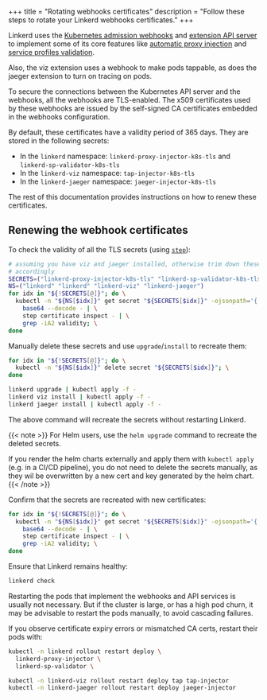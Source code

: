 +++
title = "Rotating webhooks certificates"
description = "Follow these steps to rotate your Linkerd webhooks certificates."
+++

Linkerd uses the
[Kubernetes admission webhooks](https://kubernetes.io/docs/reference/access-authn-authz/extensible-admission-controllers/#admission-webhooks)
and
[extension API server](https://kubernetes.io/docs/concepts/extend-kubernetes/api-extension/apiserver-aggregation/)
to implement some of its core features like
[automatic proxy injection](../../features/proxy-injection/) and
[service profiles validation](../../features/service-profiles/).

Also, the viz extension uses a webhook to make pods tappable, as does the jaeger
extension to turn on tracing on pods.

To secure the connections between the Kubernetes API server and the
webhooks, all the webhooks are TLS-enabled. The x509 certificates used by these
webhooks are issued by the self-signed CA certificates embedded in the webhooks
configuration.

By default, these certificates have a validity period of 365 days. They are
stored in the following secrets:

- In the `linkerd` namespace: `linkerd-proxy-injector-k8s-tls` and `linkerd-sp-validator-k8s-tls`
- In the `linkerd-viz` namespace: `tap-injector-k8s-tls`
- In the `linkerd-jaeger` namespace: `jaeger-injector-k8s-tls`

The rest of this documentation provides instructions on how to renew these
certificates.

## Renewing the webhook certificates

To check the validity of all the TLS secrets
(using [`step`](https://smallstep.com/cli/)):

```bash
# assuming you have viz and jaeger installed, otherwise trim down these arrays
# accordingly
SECRETS=("linkerd-proxy-injector-k8s-tls" "linkerd-sp-validator-k8s-tls" "tap-injector-k8s-tls" "jaeger-injector-k8s-tls")
NS=("linkerd" "linkerd" "linkerd-viz" "linkerd-jaeger")
for idx in "${!SECRETS[@]}"; do \
  kubectl -n "${NS[$idx]}" get secret "${SECRETS[$idx]}" -ojsonpath='{.data.tls\.crt}' | \
    base64 --decode - | \
    step certificate inspect - | \
    grep -iA2 validity; \
done
```

Manually delete these secrets and use `upgrade`/`install` to recreate them:

```bash
for idx in "${!SECRETS[@]}"; do \
  kubectl -n "${NS[$idx]}" delete secret "${SECRETS[$idx]}"; \
done

linkerd upgrade | kubectl apply -f -
linkerd viz install | kubectl apply -f -
linkerd jaeger install | kubectl apply -f -
```

The above command will recreate the secrets without restarting Linkerd.

{{< note >}}
For Helm users, use the `helm upgrade` command to recreate the deleted secrets.

If you render the helm charts externally and apply them with `kubectl apply`
(e.g. in a CI/CD pipeline), you do not need to delete the secrets manually,
as they wil be overwritten by a new cert and key generated by the helm chart.
{{< /note >}}

Confirm that the secrets are recreated with new certificates:

```bash
for idx in "${!SECRETS[@]}"; do \
  kubectl -n "${NS[$idx]}" get secret "${SECRETS[$idx]}" -ojsonpath='{.data.crt\.pem}' | \
    base64 --decode - | \
    step certificate inspect - | \
    grep -iA2 validity; \
done
```

Ensure that Linkerd remains healthy:

```bash
linkerd check
```

Restarting the pods that implement the webhooks and API services is usually not
necessary. But if the cluster is large, or has a high pod churn, it may be
advisable to restart the pods manually, to avoid cascading failures.

If you observe certificate expiry errors or mismatched CA certs, restart their
pods with:

```sh
kubectl -n linkerd rollout restart deploy \
  linkerd-proxy-injector \
  linkerd-sp-validator \

kubectl -n linkerd-viz rollout restart deploy tap tap-injector
kubectl -n linkerd-jaeger rollout restart deploy jaeger-injector
```
